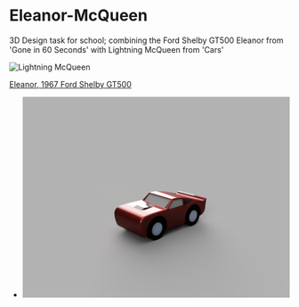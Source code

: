 # Eleanor-McQueen
3D Design task for school; combining the Ford Shelby GT500 Eleanor from 'Gone in 60 Seconds' with Lightning McQueen from 'Cars'

![Lightning McQueen](https://upload.wikimedia.org/wikipedia/en/thumb/8/82/Lightning_McQueen.png/220px-Lightning_McQueen.png)

[Eleanor, 1967 Ford Shelby GT500](https://en.wikipedia.org/wiki/Eleanor_(automobile)#/media/File:1967_Ford_Mustang_Shelby_GT-500_Eleanor.jpg)

+ ![Render of final product](https://github.com/NoahLobbe/Eleanor-McQueen/blob/c2dbc5a505f6ad1079a31e70e9d7021754bd21b6/Cloud%20render-Eleanor%20McQueen.png)
